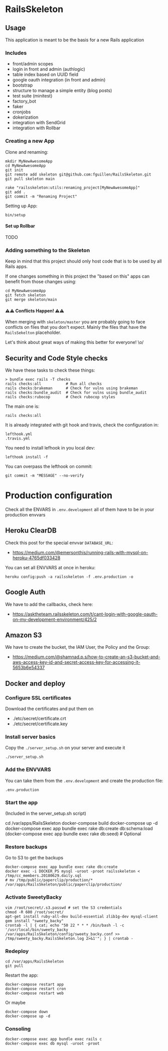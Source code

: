 # RailsSkeleton

## Usage

This application is meant to be
the basis for a new Rails application

### Includes

- front/admin scopes
- login in front and admin (authlogic)
- table index based on UUID field
- google oauth integration (in front and admin)
- bootstrap
- structure to manage a simple entity (blog posts)
- test suite (minitest)
- factory_bot
- faker
- cronjobs
- dokerization
- integration with SendGrid
- integration with Rollbar


### Creating a new App

Clone and renaming:

    mkdir MyNewAwesomeApp
    cd MyNewAwesomeApp
    git init
    git remote add skeleton git@github.com:fguillen/RailsSkeleton.git
    git pull skeleton main

    rake "railsskeleton:utils:renaming_project[MyNewAwesomeApp]"
    git add .
    git commit -m "Renaming Project"

Setting up App:

    bin/setup

#### Set up Rollbar

TODO

### Adding something to the Skeleton

Keep in mind that this project
should only host code that
is to be used by all Rails apps.

If one changes something in this project
the "based on this" apps can benefit from
those changes using:

    cd MyNewAwesomeApp
    git fetch skeleton
    git merge skeleton/main

#### ⚠️⚠️ Conflicts Happen! ⚠️⚠️

When merging with `skeleton/master`
you are probably going to face conflicts on files
that you don't expect.
Mainly the files that have the `RailsSekelton` placeholder.

Let's think about great ways of
making this better for everyone! \o/

## Security and Code Style checks

We have these tasks to check these things:

```
> bundle exec rails -T checks
rails checks:all           # Run all checks
rails checks:brakeman      # Check for vulns using brakeman
rails checks:bundle_audit  # Check for vulns using bundle_audit
rails checks:rubocop       # Check rubocop styles
```

The main one is:

    rails checks:all

It is already integrated with git hook and travis, check the configuration in:

    lefthook.yml
    .travis.yml

You need to install lefhook in you local dev:

    lefthook install -f

You can overpass the lefthook on commit:

    git commit -m "MESSAGE" --no-verify


# Production configuration

Check all the ENVARS in `.env.development` all of them have to be in your production envvars

## Heroku ClearDB

Check this post for the special envvar `DATABASE_URL`:

- https://medium.com/@emersonthis/running-rails-with-mysql-on-heroku-4765df033428

You can set all ENVVARS at once in heroku:

    heroku config:push -a railsskeleton -f .env.production -o

## Google Auth

We have to add the callbacks, check here:

- https://asktheteam.railsskeleton.com/t/cant-login-with-google-oauth-on-my-development-environment/425/2

## Amazon S3

We have to create the bucket, the IAM User, the Policy and the Group:

- https://medium.com/@shamnad.p.s/how-to-create-an-s3-bucket-and-aws-access-key-id-and-secret-access-key-for-accessing-it-5653b6e54337


## Docker and deploy

### Configure SSL certificates

Download the certificates
and put them on

- ./etc/secret/certificate.crt
- ./etc/secret/certificate.key

### Install server basics

Copy the `./server_setup.sh` on your server and execute it

    ./server_setup.sh

### Add the ENVVARS

You can take them from the `.env.development` and create the production file:

    .env.production

### Start the app

(Included in the server_setup.sh script)

cd /var/apps/RailsSkeleton
docker-compose build
docker-compose up -d
docker-compose exec app bundle exec rake db:create db:schema:load
(docker-compose exec app bundle exec rake db:seed) # Optional


### Restore backups

Go to S3 to get the backups

    docker-compose exec app bundle exec rake db:create
    docker exec -i DOCKER_PS mysql -uroot -proot railsskeleton < /tmp/cc_members.20180629.daily.sql
    # mv /tmp/public/paperclip/production/* /var/apps/RailsSkeleton/public/paperclip/production/

### Activate SweetyBacky

    vim /root/secret/.s3.passwd # set the S3 credentials
    chmod -R 600 /root/secret/
    apt-get install ruby-all-dev build-essential zlib1g-dev mysql-client
    gem install "sweety_backy"
    crontab -l | { cat; echo "50 22 * * * /bin/bash -l -c '/usr/local/bin/sweety_backy /var/apps/RailsSkeleton/config/sweety_backy.conf >> /tmp/sweety_backy.RailsSkeleton.log 2>&1'"; } | crontab -


### Redeploy

    cd /var/apps/RailsSkeleton
    git pull

Restart the app:

    docker-compose restart app
    docker-compose restart cron
    docker-compose restart web

Or maybe

    docker-compose down
    docker-compose up -d

### Consoling

    docker-compose exec app bundle exec rails c
    docker-compose exec db mysql -uroot -proot
